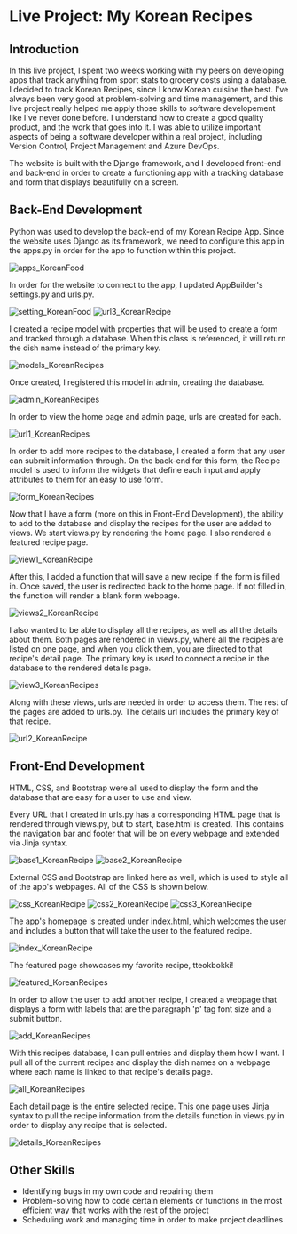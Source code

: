 # Live Project: My Korean Recipes
## Introduction
In this live project, I spent two weeks working with my peers on developing apps that track anything from sport stats to grocery costs using a database. I decided to track Korean Recipes, since I know Korean cuisine the best. I've always been very good at problem-solving and time management, and this live project really helped me apply those skills to software developement like I've never done before. I understand how to create a good quality product, and the work that goes into it. I was able to utilize important aspects of being a software developer within a real project, including Version Control, Project Management and Azure DevOps.  

The website is built with the Django framework, and I developed front-end and back-end in order to create a functioning app with a tracking database and form that displays beautifully on a screen.

## Back-End Development
Python was used to develop the back-end of my Korean Recipe App. Since the website uses Django as its framework, we need to configure this app in the apps.py in order for the app to function within this project.

![apps_KoreanFood](https://github.com/user-attachments/assets/bbd9b1e0-f375-4ec2-b049-5168ce84e85e)

In order for the website to connect to the app, I updated AppBuilder's settings.py and urls.py.

![setting_KoreanFood](https://github.com/user-attachments/assets/738e8863-e361-47c3-90ba-2f076f26b63b) ![url3_KoreanRecipe](https://github.com/user-attachments/assets/448d74d5-300a-40d3-be78-69718ba9c299)

I created a recipe model with properties that will be used to create a form and tracked through a database. When this class is referenced, it will return the dish name instead of the primary key.

![models_KoreanRecipes](https://github.com/user-attachments/assets/6a9914c9-a151-42ac-9822-ba6d6a4cda6d)

Once created, I registered this model in admin, creating the database.

![admin_KoreanRecipes](https://github.com/user-attachments/assets/50bf80cb-3ea5-442b-bd24-c41f8ee2ec02)

In order to view the home page and admin page, urls are created for each.

![url1_KoreanRecipes](https://github.com/user-attachments/assets/09f89f60-f197-4238-a741-b52db751e62c)

In order to add more recipes to the database, I created a form that any user can submit information through. On the back-end for this form, the Recipe model is used to inform the widgets that define each input and apply attributes to them for an easy to use form.

![form_KoreanRecipes](https://github.com/user-attachments/assets/ac40a421-0203-4219-8b32-5ef6abb276a5)

Now that I have a form (more on this in Front-End Development), the ability to add to the database and display the recipes for the user are added to views. We start views.py by rendering the home page. I also rendered a featured recipe page.

![view1_KoreanRecipe](https://github.com/user-attachments/assets/df938e51-7473-46ea-b7b5-8a510d15e676)

After this, I added a function that will save a new recipe if the form is filled in. Once saved, the user is redirected back to the home page. If not filled in, the function will render a blank form webpage.

![views2_KoreanRecipe](https://github.com/user-attachments/assets/4bce8afe-5e6c-424b-ab9b-2e8cffb31ab7)

I also wanted to be able to display all the recipes, as well as all the details about them. Both pages are rendered in views.py, where all the recipes are listed on one page, and when you click them, you are directed to that recipe's detail page. The primary key is used to connect a recipe in the database to the rendered details page.

![view3_KoreanRecipes](https://github.com/user-attachments/assets/dfd48b05-8b02-4cc9-81e7-399b02dc9693)

Along with these views, urls are needed in order to access them. The rest of the pages are added to urls.py. The details url includes the primary key of that recipe.

![url2_KoreanRecipe](https://github.com/user-attachments/assets/4c29495c-7e11-4f7c-a336-f4399b1e9490)


## Front-End Development
HTML, CSS, and Bootstrap were all used to display the form and the database that are easy for a user to use and view.

Every URL that I created in urls.py has a corresponding HTML page that is rendered through views.py, but to start, base.html is created. This contains the navigation bar and footer that will be on every webpage and extended via Jinja syntax.

![base1_KoreanRecipe](https://github.com/user-attachments/assets/2555cf43-0e4b-438e-8088-764522f62b1f)
![base2_KoreanRecipe](https://github.com/user-attachments/assets/0d24caa6-ffcf-4a2c-856d-b69c76697f8a)

External CSS and Bootstrap are linked here as well, which is used to style all of the app's webpages. All of the CSS is shown below.

![css_KoreanRecipe](https://github.com/user-attachments/assets/c041c41d-c4db-47ca-ad48-ca28f83d156f)
![css2_KoreanRecipe](https://github.com/user-attachments/assets/e4c0f60f-5912-46d9-8b95-16760c0a59a1)
![css3_KoreanRecipe](https://github.com/user-attachments/assets/e334e2d3-acac-4257-aee4-586cb0b69f49)

The app's homepage is created under index.html, which welcomes the user and includes a button that will take the user to the featured recipe.

![index_KoreanRecipe](https://github.com/user-attachments/assets/104beeb5-a6e4-46a2-b43d-cab9c1c4461b)

The featured page showcases my favorite recipe, tteokbokki!

![featured_KoreanRecipes](https://github.com/user-attachments/assets/cd1bd54a-3f71-4ad9-825e-ca33b8b89f49)

In order to allow the user to add another recipe, I created a webpage that displays a form with labels that are the paragraph 'p' tag font size and a submit button.

![add_KoreanRecipes](https://github.com/user-attachments/assets/9d9d3f0f-5cc3-4dac-9817-98d533d76fcc)

With this recipes database, I can pull entries and display them how I want. I pull all of the current recipes and display the dish names on a webpage where each name is linked to that recipe's details page. 

![all_KoreanRecipes](https://github.com/user-attachments/assets/61684ba8-20fe-4a92-813c-ca651ebcbb29)

Each detail page is the entire selected recipe. This one page uses Jinja syntax to pull the recipe information from the details function in views.py in order to display any recipe that is selected.

![details_KoreanRecipes](https://github.com/user-attachments/assets/901075ff-cc30-45f2-ba5d-77454d0d92af)

## Other Skills
- Identifying bugs in my own code and repairing them
- Problem-solving how to code certain elements or functions in the most efficient way that works with the rest of the project
- Scheduling work and managing time in order to make project deadlines

